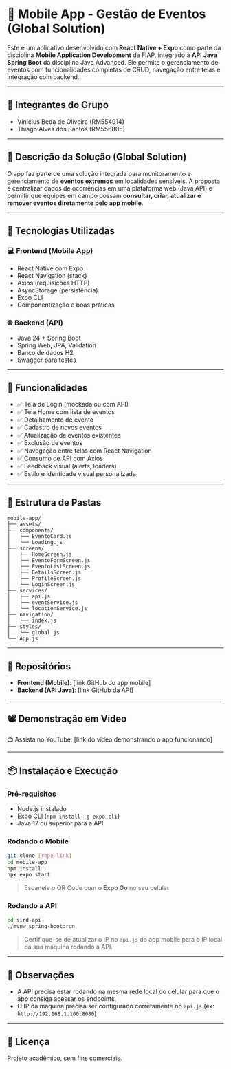 # 📱 Mobile App - Gestão de Eventos (Global Solution)

Este é um aplicativo desenvolvido com **React Native + Expo** como parte da disciplina **Mobile Application Development** da FIAP, integrado à **API Java Spring Boot** da disciplina Java Advanced. Ele permite o gerenciamento de eventos com funcionalidades completas de CRUD, navegação entre telas e integração com backend.

---

## 👥 Integrantes do Grupo

- Vinicius Beda de Oliveira (RM554914)
- Thiago Alves dos Santos (RM556805)

---

## 🎯 Descrição da Solução (Global Solution)

O app faz parte de uma solução integrada para monitoramento e gerenciamento de **eventos extremos** em localidades sensíveis. A proposta é centralizar dados de ocorrências em uma plataforma web (Java API) e permitir que equipes em campo possam **consultar, criar, atualizar e remover eventos diretamente pelo app mobile**.

---

## 🚀 Tecnologias Utilizadas

### 💻 Frontend (Mobile App)

- React Native com Expo
- React Navigation (stack)
- Axios (requisições HTTP)
- AsyncStorage (persistência)
- Expo CLI
- Componentização e boas práticas

### 🌐 Backend (API)

- Java 24 + Spring Boot
- Spring Web, JPA, Validation
- Banco de dados H2
- Swagger para testes

---

## 📱 Funcionalidades

- ✅ Tela de Login (mockada ou com API)
- ✅ Tela Home com lista de eventos
- ✅ Detalhamento de evento
- ✅ Cadastro de novos eventos
- ✅ Atualização de eventos existentes
- ✅ Exclusão de eventos
- ✅ Navegação entre telas com React Navigation
- ✅ Consumo de API com Axios
- ✅ Feedback visual (alerts, loaders)
- ✅ Estilo e identidade visual personalizada

---

## 📁 Estrutura de Pastas

```
mobile-app/
├── assets/
├── components/
│   ├── EventoCard.js
│   └── Loading.js
├── screens/
│   ├── HomeScreen.js
│   ├── EventoFormScreen.js
│   ├── EventoListScreen.js
│   ├── DetailsScreen.js
│   ├── ProfileScreen.js
│   └── LoginScreen.js
├── services/
│   ├── api.js
│   ├── eventService.js
│   └── locationService.js
├── navigation/
│   └── index.js
├── styles/
│   └── global.js
└── App.js
```

---

## 🔗 Repositórios

- **Frontend (Mobile)**: [link GitHub do app mobile]
- **Backend (API Java)**: [link GitHub da API]

---

## 📽️ Demonstração em Vídeo

📺 Assista no YouTube: [link do vídeo demonstrando o app funcionando]

---

## 📦 Instalação e Execução

### Pré-requisitos

- Node.js instalado
- Expo CLI (`npm install -g expo-cli`)
- Java 17 ou superior para a API

### Rodando o Mobile

```bash
git clone [repo-link]
cd mobile-app
npm install
npx expo start
```

> Escaneie o QR Code com o **Expo Go** no seu celular

### Rodando a API

```bash
cd sird-api
./mvnw spring-boot:run
```

> Certifique-se de atualizar o IP no `api.js` do app mobile para o IP local da sua máquina rodando a API.

---

## 📌 Observações

- A API precisa estar rodando na mesma rede local do celular para que o app consiga acessar os endpoints.
- O IP da máquina precisa ser configurado corretamente no `api.js` (ex: `http://192.168.1.100:8080`)

---

## 📝 Licença

Projeto acadêmico, sem fins comerciais.
